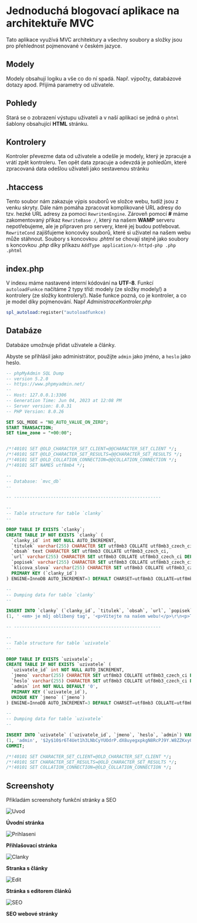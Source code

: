 # Jednoduchá blogovací aplikace na architektuře MVC

Tato aplikace využívá MVC architektury a všechny soubory a složky jsou pro přehlednost pojmenované v českém jazyce.

## Modely

Modely obsahují logiku a vše co do ní spadá. Např. výpočty, databázové dotazy apod. Přijímá parametry od uživatele.

## Pohledy

Stará se o zobrazení výstupu uživateli a v naší aplikaci se jedná o `phtml` šablony obsahující **HTML** stránku.

## Kontrolery

Kontroler převezme data od uživatele a odešle je modely, který je zpracuje a vrátí zpět kontroleru. Ten opět data zpracuje a odevzdá je pohledům, které zpracovaná data odešlou uživateli jako sestavenou stránku

## .htaccess

Tento soubor nám zakazuje výpis souborů ve složce webu, tudíž jsou z venku skryty. Dále nám pomáha zpracovat komplikované URL adresy do tzv. hezké URL adresy za pomoci `RewritenEngine`. Zároveň pomocí **#** máme zakomentovaný příkaz `RewriteBase /`, který na našem **WAMP** serveru nepotřebujeme, ale je připraven pro servery, které jej budou potřebovat. `RewriteCond` zajišťujeme koncovky souborů, které si uživatel na našem webu může stáhnout. Soubory s koncovkou _.phtml_ se chovají stejně jako soubory s koncovkou _.php_ díky příkazu `AddType application/x-httpd-php .php .phtml`

## index.php

V indexu máme nastavené interní kódování na **UTF-8**. Funkcí `autoloadFunkce` načítáme 2 typy tříd: modely (ze složky modely/) a kontrolery (ze složky kontrolery/). Naše funkce pozná, co je kontroler, a co je model díky pojmenování. Např _AdministraceKontroler.php_

```php
spl_autoload:register("autoloadfunkce)
```

## Databáze

Databáze umožnuje přidat uživatele a články.

Abyste se přihlásil jako administrátor, použijte `admin` jako jméno, a `heslo` jako heslo.

```sql
-- phpMyAdmin SQL Dump
-- version 5.2.0
-- https://www.phpmyadmin.net/
--
-- Host: 127.0.0.1:3306
-- Generation Time: Jun 04, 2023 at 12:08 PM
-- Server version: 8.0.31
-- PHP Version: 8.0.26

SET SQL_MODE = "NO_AUTO_VALUE_ON_ZERO";
START TRANSACTION;
SET time_zone = "+00:00";


/*!40101 SET @OLD_CHARACTER_SET_CLIENT=@@CHARACTER_SET_CLIENT */;
/*!40101 SET @OLD_CHARACTER_SET_RESULTS=@@CHARACTER_SET_RESULTS */;
/*!40101 SET @OLD_COLLATION_CONNECTION=@@COLLATION_CONNECTION */;
/*!40101 SET NAMES utf8mb4 */;

--
-- Database: `mvc_db`
--

-- --------------------------------------------------------

--
-- Table structure for table `clanky`
--

DROP TABLE IF EXISTS `clanky`;
CREATE TABLE IF NOT EXISTS `clanky` (
  `clanky_id` int NOT NULL AUTO_INCREMENT,
  `titulek` varchar(255) CHARACTER SET utf8mb3 COLLATE utf8mb3_czech_ci DEFAULT NULL,
  `obsah` text CHARACTER SET utf8mb3 COLLATE utf8mb3_czech_ci,
  `url` varchar(255) CHARACTER SET utf8mb3 COLLATE utf8mb3_czech_ci DEFAULT NULL,
  `popisek` varchar(255) CHARACTER SET utf8mb3 COLLATE utf8mb3_czech_ci DEFAULT NULL,
  `klicova_slova` varchar(255) CHARACTER SET utf8mb3 COLLATE utf8mb3_czech_ci DEFAULT NULL,
  PRIMARY KEY (`clanky_id`)
) ENGINE=InnoDB AUTO_INCREMENT=3 DEFAULT CHARSET=utf8mb3 COLLATE=utf8mb3_czech_ci;

--
-- Dumping data for table `clanky`
--

INSERT INTO `clanky` (`clanky_id`, `titulek`, `obsah`, `url`, `popisek`, `klicova_slova`) VALUES
(1, ' <em> je můj oblíbený tag', '<p>Vítejte na našem webu!</p>\r\n<p>Tento web je postaven na <strong>jednoduchém MVC frameworku v PHP</strong>. Toto je úvodní článek, načtený z databáze.</p>', 'uvod', 'Úvodní článek na webu v MVC v PHP', 'úvod, mvc, web');

-- --------------------------------------------------------

--
-- Table structure for table `uzivatele`
--

DROP TABLE IF EXISTS `uzivatele`;
CREATE TABLE IF NOT EXISTS `uzivatele` (
  `uzivatele_id` int NOT NULL AUTO_INCREMENT,
  `jmeno` varchar(255) CHARACTER SET utf8mb3 COLLATE utf8mb3_czech_ci DEFAULT NULL,
  `heslo` varchar(255) CHARACTER SET utf8mb3 COLLATE utf8mb3_czech_ci DEFAULT NULL,
  `admin` int NOT NULL DEFAULT '0',
  PRIMARY KEY (`uzivatele_id`),
  UNIQUE KEY `jmeno` (`jmeno`)
) ENGINE=InnoDB AUTO_INCREMENT=3 DEFAULT CHARSET=utf8mb3 COLLATE=utf8mb3_czech_ci;

--
-- Dumping data for table `uzivatele`
--

INSERT INTO `uzivatele` (`uzivatele_id`, `jmeno`, `heslo`, `admin`) VALUES
(1, 'admin', '$2y$10$r6T4Uet1h3LNbCyYUOdrP.dX8uyegxpkgN8RcPJ9Y.W8ZZKxyQTxO', 1);
COMMIT;

/*!40101 SET CHARACTER_SET_CLIENT=@OLD_CHARACTER_SET_CLIENT */;
/*!40101 SET CHARACTER_SET_RESULTS=@OLD_CHARACTER_SET_RESULTS */;
/*!40101 SET COLLATION_CONNECTION=@OLD_COLLATION_CONNECTION */;

```

## Screenshoty

Přikladám screenshoty funkční stránky a SEO

![Uvod](https://raw.githubusercontent.com/KanzanElBirbo/WAP/main/Projekt-MVC/uvod.png)

**Úvodní stránka**

![Prihlaseni](https://raw.githubusercontent.com/KanzanElBirbo/WAP/main/Projekt-MVC/prihlaseni.png)

**Přihlašovací stránka**

![Clanky](https://raw.githubusercontent.com/KanzanElBirbo/WAP/main/Projekt-MVC/clanky.png)

**Stranka s články**

![Edit](https://raw.githubusercontent.com/KanzanElBirbo/WAP/main/Projekt-MVC/edit.png)

**Stránka s editorem článků**

![SEO](https://raw.githubusercontent.com/KanzanElBirbo/WAP/main/Projekt-MVC/SEO.png)

**SEO webové stránky**
